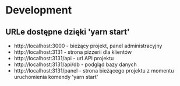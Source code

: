 # Development

## URLe dostępne dzięki 'yarn start'

- http://localhost:3000 - bieżący projekt, panel administracyjny
- http://localhost:3131 - strona pizzerii dla klientów
- http://localhost:3131/api - url API projektu
- http://localhost:3131/api/db - podgląd bazy danych
- http://localhost:3131/panel - strona bieżącego projektu z momentu uruchomienia komendy 'yarn start'